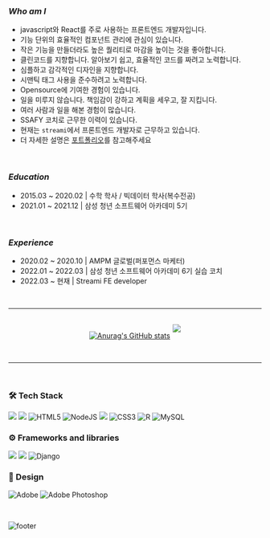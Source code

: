 ### *Who am I*

- javascript와 React를 주로 사용하는 프론트엔드 개발자입니다.
- 기능 단위의 효율적인 컴포넌트 관리에 관심이 있습니다.
- 작은 기능을 만들더라도 높은 퀄리티로 마감을 높이는 것을 좋아합니다.
- 클린코드를 지향합니다. 알아보기 쉽고, 효율적인 코드를 짜려고 노력합니다.
- 심플하고 감각적인 디자인을 지향합니다.
- 시맨틱 태그 사용을 준수하려고 노력합니다.
- Opensource에 기여한 경험이 있습니다.
- 일을 미루지 않습니다. 책임감이 강하고 계획을 세우고, 잘 지킵니다.
- 여러 사람과 일을 해본 경험이 많습니다.
- SSAFY 코치로 근무한 이력이 있습니다.
- 현재는 `streami`에서 프론트엔드 개발자로 근무하고 있습니다.
- 더 자세한 설명은 <a href="https://g-water.notion.site/667c8c77d28748d1a5c4ef8b277f45a8">포트폴리오</a>를 참고해주세요

<br>

### *Education*
- 2015.03 ~ 2020.02 | 수학 학사 / 빅데이터 학사(복수전공)
- 2021.01 ~ 2021.12 | 삼성 청년 소프트웨어 아카데미 5기

<br>

### *Experience*
- 2020.02 ~ 2020.10 | AMPM 글로벌(퍼포먼스 마케터)
- 2022.01 ~ 2022.03 | 삼성 청년 소프트웨어 아카데미 6기 실습 코치
- 2022.03 ~ 현재 | Streami FE developer

<br/>
<hr/>
<br>

<div align="center" style="display: flex; gap: 5px; justify-content: center; align-items: flex-start;">
  
[![Anurag's GitHub stats](https://github-readme-stats.vercel.app/api?username=parkjisu6239)](https://github.com/anuraghazra/github-readme-stats)


<img alugn="right" src="https://mazassumnida.wtf/api/v2/generate_badge?boj=jisu_0528"> 


</div>

<br/>
<hr/>
<br>

### 🛠 Tech Stack

<img src="https://img.shields.io/badge/Javascript-ffb13b?style=flat-square&logo=javascript&logoColor=white"/>
<img src="https://img.shields.io/badge/Typescript-3766AB?style=flat-square&logo=typescript&logoColor=white"/>
<img alt="HTML5" src="https://img.shields.io/badge/html5-%23E34F26.svg?style=flat-square&logo=html5&logoColor=white"/>
<img alt="NodeJS" src="https://img.shields.io/badge/node.js-%2343853D.svg?style=flat-square&logo=node-dot-js&logoColor=white"/>
<img src="https://img.shields.io/badge/Python-3766AB?style=flat-square&logo=Python&logoColor=white"/> <img alt="CSS3" src="https://img.shields.io/badge/css3-%231572B6.svg?style=flat-square&logo=css3&logoColor=white"/>
<img alt="R" src="https://img.shields.io/badge/r-%23276DC3.svg?style=flat-square&logo=r&logoColor=white"/>
<img alt="MySQL" src="https://img.shields.io/badge/mysql-%2300f.svg?style=flat-square&logo=mysql&logoColor=white"/>


</br>

### ⚙ Frameworks and libraries

<img src="https://img.shields.io/badge/react-61DAFB?style=flat-square&logo=react&logoColor=black">
<img src="https://img.shields.io/badge/vue.js-4FC08D?style=flat-square&logo=vue.js&logoColor=white">
<img alt="Django" src="https://img.shields.io/badge/django-%23092E20.svg?style=flat-square&logo=django&logoColor=white"/>


</br>

### 🎨 Design

<img alt="Adobe" src="https://img.shields.io/badge/adobe-%23FF0000.svg?style=flat-square&logo=adobe&logoColor=white"/> <img alt="Adobe Photoshop" src="https://img.shields.io/badge/adobephotoshop-%2331A8FF.svg?style=flat-square&logo=adobephotoshop&logoColor=white"/>

<br>

![footer](https://capsule-render.vercel.app/api?type=waving&color=gradient&height=150&width=auto&section=footer&text=Have%20a%20nice%20day!&fontSize=20&fontColor=ffffff&fontAlignY=75)
